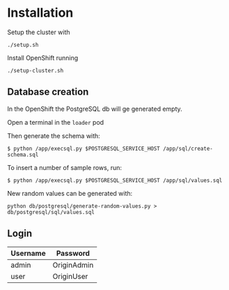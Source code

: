 # Installation

Setup the cluster with

```
./setup.sh
```

Install OpenShift running

```
./setup-cluster.sh
```

## Database creation

In the OpenShift the PostgreSQL db will ge generated empty.

Open a terminal in the `loader` pod

Then generate the schema with:

```
$ python /app/execsql.py $POSTGRESQL_SERVICE_HOST /app/sql/create-schema.sql
```

To insert a number of sample rows, run:

```
$ python /app/execsql.py $POSTGRESQL_SERVICE_HOST /app/sql/values.sql
```

New random values can be generated with: 

```
python db/postgresql/generate-random-values.py > db/postgresql/sql/values.sql
```

## Login

| Username | Password    |
| -------- | ----------- |
| admin    | OriginAdmin |
| user     | OriginUser  |

